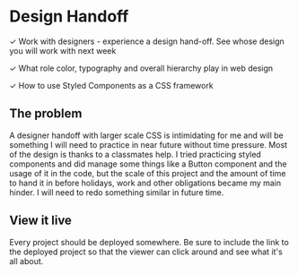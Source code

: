 # Design Handoff

✓ Work with designers - experience a design hand-off. See whose design you will work with next week

✓ What role color, typography and overall hierarchy play in web design

✓ How to use Styled Components as a CSS framework

## The problem
A designer handoff with larger scale CSS is intimidating for me and will be something I will need to practice in near future without time pressure. Most of the design is thanks to a classmates help. I tried practicing styled components and did manage some things like a Button component and the usage of it in the code, but the scale of this project and the amount of time to hand it in before holidays, work and other obligations became my main hinder. I will need to redo something similar in future time.  

## View it live

Every project should be deployed somewhere. Be sure to include the link to the deployed project so that the viewer can click around and see what it's all about.
